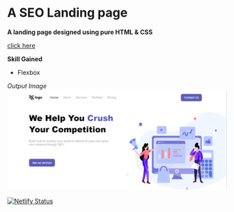 # A SEO Landing page

**A landing page designed using pure HTML & CSS**

[click here](#)

**Skill Gained**
* Flexbox

_Output Image_
[![Output image](./output.png)
](https://google.com "click to visit")


[![Netlify Status](https://api.netlify.com/api/v1/badges/9138f839-423d-4cc9-939b-7c5384d758d3/deploy-status)](https://app.netlify.com/sites/seomasterpage/deploys)